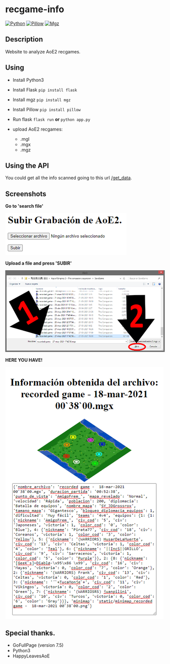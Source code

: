 # recgame-info
[![Python](https://img.shields.io/badge/Python-3.9.4-blue.svg)](https://www.python.org/)
[![Pillow](https://img.shields.io/badge/Pillow-8.0.0-green.svg)](https://pypi.org/project/Pillow/)
[![Mgz](https://img.shields.io/badge/Mgz-1.5.0-green.svg)](https://pypi.org/project/mgz/)

## Description
Website to analyze AoE2 recgames.

## Using
- Install Python3
- Install Flask `pip install flask`
- Install mgz `pip install mgz`
- Install Pillow `pip install pillow`

- Run flask `flask run` **or** `python app.py`
- upload AoE2 recgames:
  - .mgl
  - .mgx
  - .mgz

## Using the API
You could get all the info scanned going to this url [/get_data](localhost:5500/get_data).

## Screenshots

**Go to 'search file'**

[![Screenshot](./screenshots/step1.png)]()


**Upload a file and press 'SUBIR'**

[![Screenshot](./screenshots/step2.png)]()


**HERE YOU HAVE!**

[![Screenshot](./screenshots/step3.png)]()

## Special thanks.
- GoFullPage (version 7.5)
- Python3
- HappyLeavesAoE